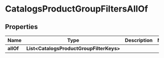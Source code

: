 

# CatalogsProductGroupFiltersAllOf


## Properties

| Name | Type | Description | Notes |
|------------ | ------------- | ------------- | -------------|
|**allOf** | **List&lt;CatalogsProductGroupFilterKeys&gt;** |  |  |



